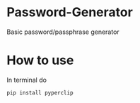 # Password-Generator
Basic password/passphrase generator 


# How to use
In terminal do  

`pip install pyperclip`  
